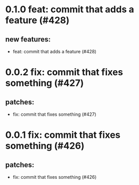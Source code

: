 # 0.1.0 feat: commit that adds a feature (#428)

## new features:
* feat: commit that adds a feature (#428)

# 0.0.2 fix: commit that fixes something (#427)

## patches:
* fix: commit that fixes something (#427)

# 0.0.1 fix: commit that fixes something (#426)

## patches:
* fix: commit that fixes something (#426)

